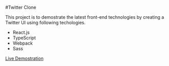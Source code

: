 #Twitter Clone

This project is to demostrate the latest front-end technologies by creating a Twitter UI using following techologies.

* React.js
* TypeScript
* Webpack
* Sass

[Live Demostration](https://vigilant-golick-65c0c8.netlify.app/)


